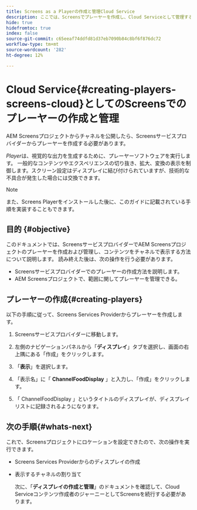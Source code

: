 ```yaml
---
title: Screens as a Playerの作成と管理Cloud Service
description: ここでは、Screensでプレーヤーを作成し、Cloud Serviceとして管理する方法について説明します。
hide: true
hidefromtoc: true
index: false
source-git-commit: c65eeaf74ddfd81d37eb7090b84c8bf6f876dc72
workflow-type: tm+mt
source-wordcount: '282'
ht-degree: 12%

---
```



# Cloud Service{#creating-players-screens-cloud}としてのScreensでのプレーヤーの作成と管理

AEM Screensプロジェクトからチャネルを公開したら、Screensサービスプロバイダーからプレーヤーを作成する必要があります。

*Player*&#x200B;は、視覚的な出力を生成するために、プレーヤーソフトウェアを実行します。 一般的なコンテンツやエクスペリエンスの切り抜き、拡大、変換の表示を制御します。スクリーン設定はディスプレイに結び付けられていますが、技術的な不具合が発生した場合には交換できます。

>[!NOTE]
>また、Screens Playerをインストールした後に、このガイドに記載されている手順を実装することもできます。

## 目的 {#objective}

このドキュメントでは、ScreensサービスプロバイダーでAEM Screensプロジェクトのプレーヤーを作成および管理し、コンテンツをチャネルで表示する方法について説明します。 読み終えた後は、次の操作を行う必要があります。

* Screensサービスプロバイダーでのプレーヤーの作成方法を説明します。
* AEM Screensプロジェクトで、範囲に関してプレーヤーを管理できる。

## プレーヤーの作成{#creating-players}

以下の手順に従って、Screens Services Providerからプレーヤーを作成します。

1. Screensサービスプロバイダーに移動します。

1. 左側のナビゲーションパネルから「**ディスプレイ**」タブを選択し、画面の右上隅にある「作成」をクリックします。

1. 「**表示**」を選択します。
1. 「表示名」に「 **ChannelFoodDisplay** 」と入力し、「作成」をクリックします。
1. 「 ChannelFoodDisplay 」というタイトルのディスプレイが、ディスプレイリストに記録されるようになります。

## 次の手順{#whats-next}

これで、Screensプロジェクトにロケーションを設定できたので、次の操作を実行できます。

* Screens Services Providerからのディスプレイの作成
* 表示するチャネルの割り当て

   次に、「**ディスプレイの作成と管理**」のドキュメントを確認して、Cloud Serviceコンテンツ作成者のジャーニーとしてScreensを続行する必要があります。